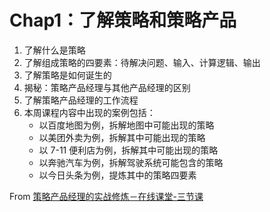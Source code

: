# Chap1：了解策略和策略产品

1. 了解什么是策略
2. 了解组成策略的四要素：待解决问题、输入、计算逻辑、输出
3. 了解策略是如何诞生的
4. 揭秘：策略产品经理与其他产品经理的区别
5. 了解策略产品经理的工作流程
6. 本周课程内容中出现的案例包括：
	* 以百度地图为例，拆解地图中可能出现的策略
	* 以美团外卖为例，拆解其中可能出现的策略
	* 以 7-11 便利店为例，拆解其中可能出现的策略
	* 以奔驰汽车为例，拆解驾驶系统可能包含的策略
	* 以今日头条为例，提炼其中的策略四要素


From [策略产品经理的实战修炼－在线课堂-三节课](https://class.sanjieke.cn/course/3610846.html)
